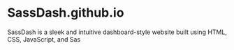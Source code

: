 # SassDash.github.io
SassDash is a sleek and intuitive dashboard-style website built using HTML, CSS, JavaScript, and Sas
